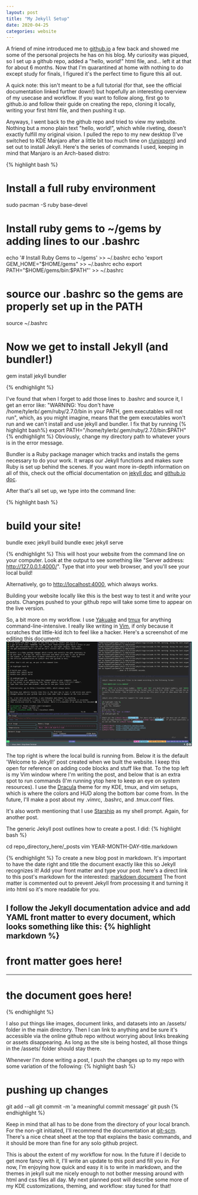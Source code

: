 ```yaml
---
layout: post
title: "My Jekyll Setup"
date: 2020-04-25
categories: website
---
```

A friend of mine introduced me to [github.io] a few back and showed me some of
the personal projects he has on his blog.
My curiosity was piqued, so I set up a github repo, added a "hello, world!" 
html file, and... left it at that for about 6 months.
Now that I'm quarantined at home with nothing to do except study for finals,
I figured it's the perfect time to figure this all out. 

A quick note: this isn't meant to be a full tutorial (for that, see the official
documentation linked further down!) but hopefully an interesting overview of my
usecase and workflow. If you want to follow along, first go to github.io and follow
their guide on creating the repo, cloning it locally, writing your first html file,
and then pushing it up.

Anyways, I went back to the github repo and tried to view my website. Nothing
but a mono plain text "hello, world!", which while riveting, doesn't exactly
fulfill my original vision. I pulled the repo to my new desktop
(I've switched to KDE Manjaro after a little bit too much time on [r/unixporn])
and set out to install Jekyll. Here's the series of commands I used, keeping in mind
that Manjaro is an Arch-based distro:

{% highlight bash %}

# Install a full ruby environment
sudo pacman -S ruby base-devel

# Install ruby gems to ~/gems by adding lines to our .bashrc
echo '# Install Ruby Gems to ~/gems' >>  ~/.bashrc
echo 'export GEM_HOME="$HOME/gems" >> ~/.bashrc
echo export PATH="$HOME/gems/bin:$PATH"' >> ~/.bashrc

# source our .bashrc so the gems are properly set up in the PATH
source ~/.bashrc

# Now we get to install Jekyll (and bundler!)
gem install jekyll bundler

{% endhighlight %}

I've found that when I forget to add those lines to .bashrc and source it,
I get an error like: "WARNING: You don't have /home/tylerb/.gem/ruby/2.7.0/bin in your
PATH, gem executables will not run", which, as you might imagine, means that
the gem executables won't run and we can't install and use jekyll and bundler.
I fix that by running
{% highlight bash%}
export PATH="/home/tylerb/.gem/ruby/2.7.0/bin:$PATH"
{% endhighlight %}
Obviously, change my directory path to whatever yours is in the error message.


Bundler is a Ruby package manager which tracks and installs the gems necessary to
do your work. It wraps our Jekyll functions and makes sure Ruby is set up behind
the scenes. If you want more in-depth information on all of this, check out
the official documentation on [jekyll doc] and [github.io doc]. 

After that's all set up, we type into the command line:

{% highlight bash %}

# build your site!
bundle exec jekyll build
bundle exec jekyll serve

{% endhighlight %}
This will host your website from the command line on your computer. Look
at the output to see something like "Server address: http://127.0.0.1:4000/".
Type that into your web browser, and you'll see your local build!

Alternatively, go to [http://localhost:4000], which always works.

Building your website locally like this is the best way to test it and write your posts.
Changes pushed to your github repo will take some time to appear on the live version.

So, a bit more on my workflow. I use [Yakuake] and [tmux] for anything
command-line-intensive. I really like writing in [Vim], if only because it scratches
that little-kid itch to feel like a hacker. Here's a screenshot of me editing this document:
![Yakuake Setup](/assets/Screenshot_20200425_151631.png)

The top right is where the local build is running from. Below it is the default
'Welcome to Jekyll!' post created when we built the website. I keep
this open for reference on adding code blocks and stuff like that. To the top left is my
Vim window where I'm writing the post, and below that is an extra spot to run
commands (I'm running ytop here to keep an eye on system resources). I use the 
[Dracula] theme for my KDE, tmux, and vim setups, which is where
the colors and HUD along the bottom bar come from. In the future, I'll make a 
post about my .vimrc, .bashrc, and .tmux.conf files.

It's also worth mentioning that I use [Starship] as my shell prompt. Again,
for another post.

The generic Jekyll post outlines how to create a post. I did:
{% highlight bash %}

cd repo_directory_here/_posts
vim YEAR-MONTH-DAY-title.markdown

{% endhighlight %}
To create a new blog post in markdown. It's important to have the date right
and title the document exactly like this so Jekyll recognizes it! Add your front matter
and type your post. here's a direct link to this post's markdown for the interested:
[markdown document](/assets/2020-04-25-my-jekyll-setup.txt)
The front matter is commented out to prevent Jekyll from processing it and
turning it into html so it's more readable for you.

I follow the Jekyll documentation advice and add YAML front matter to every
document, which looks something like this:
{% highlight markdown %}
---
# front matter goes here!
---
# the document goes here!
{% endhighlight %}

I also put things like images, document links, and datasets into an /assets/
folder in the main directory. Then I can link to anything and be sure it's
accessible via the online github repo without worrying about links breaking or
assets disappearing. As long as the site is being hosted, all those things in
the /assets/ folder should stay there.

Whenever I'm done writing a post, I push the changes up to my repo with some
variation of the following:
{% highlight bash %}
# pushing up changes
git add --all
git commit -m 'a meaningful commit message'
git push
{% endhighlight %}

Keep in mind that all has to be done from the directory of your local branch.
For the non-git initiated, I'll recommend the documentation at [git-scm].
There's a nice cheat sheet at the top that explains the basic commands, and
it should be more than fine for any solo github project.

This is about the extent of my workflow for now. In the future if I decide to
get more fancy with it, I'll write an update to this post and fill you in. For
now, I'm enjoying how quick and easy it is to write in markdown, and the themes
in jekyll suit me nicely enough to not bother messing around with html and css
files all day. My next planned post will describe some more of my KDE
customizations, theming, and workflow: stay tuned for that!

[r/unixporn]: https://reddit.com/r/unixporn/
[github.io]: https://github.io/
[http://localhost:4000]: http://localhost:4000]
[jekyll doc]: https://jekyllrb.com/docs/
[github.io doc]: https://help.github.com/en/github/working-with-github-pages/setting-up-a-github-pages-site-with-jekyll
[Yakuake]: https://wiki.archlinux.org/index.php/Yakuake
[Dracula]: https://draculatheme.com/
[Starship]: https://starship.rs/
[tmux]: https://github.com/tmux/tmux
[Vim]: https://www.vim/org
[git-scm]: https://git-scm.com/docs
